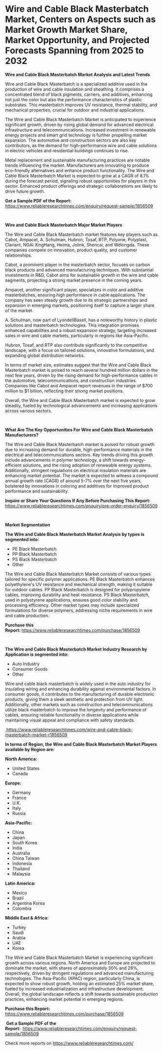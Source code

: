 <p><h1>Wire and Cable Black Masterbatch Market, Centers on Aspects such as Market Growth Market Share, Market Opportunity, and Projected Forecasts Spanning from 2025 to 2032</h1></p><p><strong>Wire and Cable Black Masterbatch Market Analysis and Latest Trends</strong></p>
<p><p>Wire and Cable Black Masterbatch is a specialized additive used in the production of wire and cable insulation and sheathing. It comprises a concentrated blend of black pigments, carriers, and additives, enhancing not just the color but also the performance characteristics of plastic substrates. This masterbatch improves UV resistance, thermal stability, and mechanical properties, crucial for outdoor and industrial applications.</p><p>The Wire and Cable Black Masterbatch Market is anticipated to experience significant growth, driven by rising global demand for advanced electrical infrastructure and telecommunications. Increased investment in renewable energy projects and smart grid technology is further propelling market expansion. The automotive and construction sectors are also key contributors, as the demand for high-performance wire and cable solutions in electric vehicles and residential buildings continues to rise.</p><p>Metal replacement and sustainable manufacturing practices are notable trends influencing the market. Manufacturers are innovating to produce eco-friendly alternatives and enhance product functionality. The Wire and Cable Black Masterbatch Market is expected to grow at a CAGR of 8.1% during the forecast period, signaling robust opportunities for players in this sector. Enhanced product offerings and strategic collaborations are likely to drive future growth.</p></p>
<p><strong>Get a Sample PDF of the Report:&nbsp;</strong> <a href="https://www.reliableresearchtimes.com/enquiry/request-sample/1856509?utm_campaign=3088&utm_medium=2&utm_source=Github&utm_content=ia&utm_term=27032025&utm_id=wire-and-cable-black-masterbatch">https://www.reliableresearchtimes.com/enquiry/request-sample/1856509</a></p>
<p>&nbsp;</p>
<p><strong>Wire and Cable Black Masterbatch Major Market Players</strong></p>
<p><p>The Wire and Cable Black Masterbatch market features key players such as Cabot, Ampacet, A. Schulman, Hubron, Tosaf, RTP, Polyone, Polyplast, Clariant, NGAI XingHang, Heima, Jolink, Shencai, and Wdlongda. These companies compete on innovation, product quality, and customer relationships.</p><p>Cabot, a prominent player in the masterbatch sector, focuses on carbon black products and advanced manufacturing techniques. With substantial investments in R&D, Cabot aims for sustainable growth in the wire and cable segments, projecting a strong market presence in the coming years.</p><p>Ampacet, another significant player, specializes in color and additive masterbatches, ensuring high performance in cable applications. The company has seen steady growth due to its strategic partnerships and expansion in emerging markets, positioning itself to capture a larger share of the market.</p><p>A. Schulman, now part of LyondellBasell, has a noteworthy history in plastic solutions and masterbatch technologies. This integration promises enhanced capabilities and a robust expansion strategy, targeting increased sales in wire and cable markets, particularly in regions like Asia-Pacific.</p><p>Hubron, Tosaf, and RTP also contribute significantly to the competitive landscape, with a focus on tailored solutions, innovative formulations, and expanding global distribution networks.</p><p>In terms of market size, estimates suggest that the Wire and Cable Black Masterbatch market is poised to reach several hundred million dollars in the next few years, driven by the rising demand for high-performance cables in the automotive, telecommunications, and construction industries. Companies like Cabot and Ampacet report revenues in the range of $700 million to $1 billion, reflecting their strong market positions.</p><p>Overall, the Wire and Cable Black Masterbatch market is expected to grow steadily, fueled by technological advancements and increasing applications across various sectors.</p></p>
<p>&nbsp;</p>
<p><strong>What Are The Key Opportunities For Wire and Cable Black Masterbatch Manufacturers?</strong></p>
<p><p>The Wire and Cable Black Masterbatch market is poised for robust growth due to increasing demand for durable, high-performance materials in the electrical and telecommunications sectors. Key trends driving this growth include advancements in polymer technology, a shift towards energy-efficient solutions, and the rising adoption of renewable energy systems. Additionally, stringent regulations on electrical insulation materials are enhancing market potential. The market is expected to witness a compound annual growth rate (CAGR) of around 5-7% over the next five years, bolstered by innovations in coloring and additives for improved product performance and sustainability.</p></p>
<p><strong>Inquire or Share Your Questions If Any Before Purchasing This Report:</strong> <a href="https://www.reliableresearchtimes.com/enquiry/pre-order-enquiry/1856509?utm_campaign=3088&utm_medium=2&utm_source=Github&utm_content=ia&utm_term=27032025&utm_id=wire-and-cable-black-masterbatch">https://www.reliableresearchtimes.com/enquiry/pre-order-enquiry/1856509</a></p>
<p>&nbsp;</p>
<p><strong>Market Segmentation</strong></p>
<p><strong>The Wire and Cable Black Masterbatch Market Analysis by types is segmented into:</strong></p>
<p><ul><li>PE Black Masterbatch</li><li>PP Black Masterbatch</li><li>PS Black Masterbatch</li><li>Other</li></ul></p>
<p><p>The Wire and Cable Black Masterbatch Market consists of various types tailored for specific polymer applications. PE Black Masterbatch enhances polyethylene's UV resistance and mechanical strength, making it suitable for outdoor cables. PP Black Masterbatch is designed for polypropylene cables, improving durability and heat resistance. PS Black Masterbatch, used in polystyrene applications, ensures good color stability and processing efficiency. Other market types may include specialized formulations for diverse polymers, addressing niche requirements in wire and cable production.</p></p>
<p><strong>Purchase this Report:&nbsp;</strong><a href="https://www.reliableresearchtimes.com/purchase/1856509?utm_campaign=3088&utm_medium=2&utm_source=Github&utm_content=ia&utm_term=27032025&utm_id=wire-and-cable-black-masterbatch">https://www.reliableresearchtimes.com/purchase/1856509</a></p>
<p>&nbsp;</p>
<p><strong>The Wire and Cable Black Masterbatch Market Industry Research by Application is segmented into:</strong></p>
<p><ul><li>Auto Industry</li><li>Consumer Goods</li><li>Other</li></ul></p>
<p><p>Wire and cable black masterbatch is widely used in the auto industry for insulating wiring and enhancing durability against environmental factors. In consumer goods, it contributes to the manufacturing of durable electronic products, giving them a sleek aesthetic and protection from UV light. Additionally, other markets such as construction and telecommunications utilize black masterbatch to improve the longevity and performance of cables, ensuring reliable functionality in diverse applications while maintaining visual appeal and compliance with safety standards.</p></p>
<p><a href="https://www.reliableresearchtimes.com/wire-and-cable-black-masterbatch-market-r1856509?utm_campaign=3088&utm_medium=2&utm_source=Github&utm_content=ia&utm_term=27032025&utm_id=wire-and-cable-black-masterbatch">&nbsp;https://www.reliableresearchtimes.com/wire-and-cable-black-masterbatch-market-r1856509</a></p>
<p><strong>In terms of Region, the Wire and Cable Black Masterbatch Market Players available by Region are:</strong></p>
<p>
    <p> <strong> North America: </strong>
        <ul>
            <li>United States</li>
            <li>Canada</li>
        </ul>
        </p> 
    <p> <strong> Europe: </strong>
        <ul>
            <li>Germany</li>
            <li>France</li>
            <li>U.K.</li>
            <li>Italy</li>
            <li>Russia</li>
        </ul>
        </p> 
    <p> <strong> Asia-Pacific: </strong>
        <ul>
            <li>China</li>
            <li>Japan</li>
            <li>South Korea</li>
            <li>India</li>
            <li>Australia</li>
            <li>China Taiwan</li>
            <li>Indonesia</li>
            <li>Thailand</li>
            <li>Malaysia</li>
        </ul>
        </p> 
    <p> <strong> Latin America: </strong>
        <ul>
            <li>Mexico</li>
            <li>Brazil</li>
            <li>Argentina Korea</li>
            <li>Colombia</li>
        </ul>
        </p> 
    <p> <strong> Middle East & Africa: </strong>
        <ul>
            <li>Turkey</li>
            <li>Saudi</li>
            <li>Arabia</li>
            <li>UAE</li>
            <li>Korea</li>
        </ul>
    </p>
    </p>
<p><p>The Wire and Cable Black Masterbatch Market is experiencing significant growth across various regions. North America and Europe are projected to dominate the market, with shares of approximately 30% and 28%, respectively, driven by stringent regulations and advanced manufacturing technologies. The Asia-Pacific (APAC) region, particularly China, is expected to show robust growth, holding an estimated 25% market share, fueled by increased industrialization and infrastructure development. Overall, the global landscape reflects a shift towards sustainable production practices, enhancing market potential in emerging regions.</p></p>
<p><strong>Purchase this Report: </strong><a href="https://www.reliableresearchtimes.com/purchase/1856509?utm_campaign=3088&utm_medium=2&utm_source=Github&utm_content=ia&utm_term=27032025&utm_id=wire-and-cable-black-masterbatch">https://www.reliableresearchtimes.com/purchase/1856509</a></p>
<p>&nbsp;<strong>Get a Sample PDF of the Report:&nbsp;&nbsp;</strong><a href="https://www.reliableresearchtimes.com/enquiry/request-sample/1856509?utm_campaign=3088&utm_medium=2&utm_source=Github&utm_content=ia&utm_term=27032025&utm_id=wire-and-cable-black-masterbatch">https://www.reliableresearchtimes.com/enquiry/request-sample/1856509</a></p>
<p><strong></strong></p>
<p>Check more reports on <a href="https://www.reliableresearchtimes.com/?utm_campaign=3088&utm_medium=2&utm_source=Github&utm_content=ia&utm_term=27032025&utm_id=wire-and-cable-black-masterbatch">https://www.reliableresearchtimes.com/</a></p>